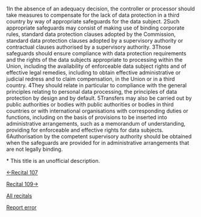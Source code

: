 
1In the absence of an adequacy decision, the controller or processor should take measures to compensate for the lack of data protection in a third country by way of appropriate safeguards for the data subject. 2Such appropriate safeguards may consist of making use of binding corporate rules, standard data protection clauses adopted by the Commission, standard data protection clauses adopted by a supervisory authority or contractual clauses authorised by a supervisory authority. 3Those safeguards should ensure compliance with data protection requirements and the rights of the data subjects appropriate to processing within the Union, including the availability of enforceable data subject rights and of effective legal remedies, including to obtain effective administrative or judicial redress and to claim compensation, in the Union or in a third country. 4They should relate in particular to compliance with the general principles relating to personal data processing, the principles of data protection by design and by default. 5Transfers may also be carried out by public authorities or bodies with public authorities or bodies in third countries or with international organisations with corresponding duties or functions, including on the basis of provisions to be inserted into administrative arrangements, such as a memorandum of understanding, providing for enforceable and effective rights for data subjects. 6Authorisation by the competent supervisory authority should be obtained when the safeguards are provided for in administrative arrangements that are not legally binding.


\* This title is an unofficial description.




[←Recital 107](https://gdpr-info.eu/recitals/no-107/ "107 - Amendment, Revocation and Suspension of Adequacy Decisions")


[Recital 109→](https://gdpr-info.eu/recitals/no-109/ "109 - Standard Data Protection Clauses")


[All recitals](https://gdpr-info.eu/recitals/)

[Report error](https://gdpr-info.eu/gf/?TB_iframe=true&height=306 "Your message")


